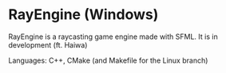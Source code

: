 # RayEngine (Windows)
RayEngine is a raycasting game engine made with SFML. 
It is in development (ft. Haiwa)

Languages: C++, CMake (and Makefile for the Linux branch)
